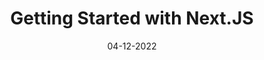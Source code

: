 ---
title: "Getting Started with Next.JS"
date: "04-12-2022"
image: getting-started-with-nextjs.png
excerpt: "Next.JS is a React framework that allows you to build static and server-side rendered applications. In this post, we'll learn how to get started with Next.JS."
isFeatured: true
---